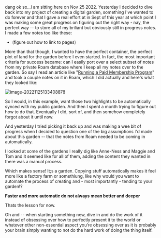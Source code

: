 dang ok so...I am sitting here on Nov 25 2022. Yesterday I decided to dive back into my project of creating a digital garden, something I've wanted to do forever and that I gave a real effort at in Sept of this year at which point I was making some great progress on figuring out the right way - nay, the perfect way -- to store all of my briliant but obviously still in progress notes. I made a few notes too like these:

* (figure out how to link to pages)

More than that though, I wanted to have the perfect container, the perfect plot of land for the garden before I even started. In fact, the most important criteria for success became: can I easily port over a select subset of notes from my private Roam database where I keep all my notes over to the garden. So say I read an article like "[Running a Paid Membership Program](https://craigmod.com/essays/membership_programs/)" and took a couple notes on it in Roam, which I did actually and here's what they looked like: 

![image-20221125133408878](C:\Users\alexd\AppData\Roaming\Typora\typora-user-images\image-20221125133408878.png)

So I would, in this example, want those two highlights to be automatically synced with my public garden. And then I spent a month trying to figure out how to do that. Eventually I did, sort of, and then somehow completely forgot about it until now. 

And yesterday I tried picking it back up and was making a wee bit of progress when I decided to question one of the big assumptions I'd made about this garden -- that the notes from Roam needed to be coming in automatically. 

I looked at some of the gardens I really dig like Anne-Ness and Maggie and Tom and it seemed like for all of them, adding the content they wanted in there  was a manual process. 

Which makes sense! It;s a garden. Copying stuff automatically makes it feel more like a factory farm or somethiung, like why would you want to automate the process of creating and - most importantly - tending to your garden!?

**Faster and more automatic do not always mean better and deeper**

Thats the lesson for now.

Oh and -- when starting something new, dive in and do the work of it instead of obsessing over  how to perfectly present it to the world or whatever other non-essential aspect you're obsessing over as it is probably your brain simply wanting to not do the hard work of doing the thing itself. 